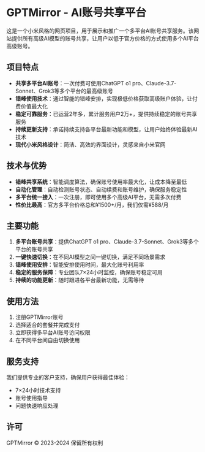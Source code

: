 # GPTMirror - AI账号共享平台

这是一个小米风格的网页项目，用于展示和推广一个多平台AI账号共享服务。该网站提供所有高级AI模型的账号共享，让用户以低于官方价格的方式使用多个AI平台高级账号。

## 项目特点

- **共享多平台AI账号**：一次付费可使用ChatGPT o1 pro、Claude-3.7-Sonnet、Grok3等多个平台的最高级账号
- **错峰使用技术**：通过智能的错峰安排，实现极低价格获取高级账户体验，让付费价值最大化
- **稳定可靠服务**：已运营2年多，累计服务用户2万+，提供持续稳定的账号共享服务
- **持续更新支持**：承诺持续支持各平台最新功能和模型，让用户始终体验最新AI技术
- **现代小米风格设计**：简洁、高效的界面设计，灵感来自小米官网

## 技术与优势

- **错峰共享系统**：智能调度算法，确保账号使用率最大化，让成本降至最低
- **自动化管理**：自动检测账号状态、自动续费和账号维护，确保服务稳定性
- **多平台统一接入**：一次注册，即可使用多个高级AI平台，无需多次付费
- **性价比最高**：官方多平台价格总和¥1500+/月，我们仅需¥588/月

## 主要功能

1. **多平台账号共享**：提供ChatGPT o1 pro、Claude-3.7-Sonnet、Grok3等多个平台的账号共享
2. **一键快速切换**：在不同AI模型之间一键切换，满足不同场景需求
3. **错峰使用安排**：智能安排使用时间，最大化账号利用率
4. **稳定的服务保障**：专业团队7×24小时监控，确保账号稳定可用
5. **持续的功能更新**：随时跟进各平台最新功能，无需等待

## 使用方法

1. 注册GPTMirror账号
2. 选择适合的套餐并完成支付
3. 立即获得多平台AI账号访问权限
4. 在不同平台间自由切换使用

## 服务支持

我们提供专业的客户支持，确保用户获得最佳体验：
- 7×24小时技术支持
- 账号使用指导
- 问题快速响应处理

## 许可

GPTMirror © 2023-2024 保留所有权利 